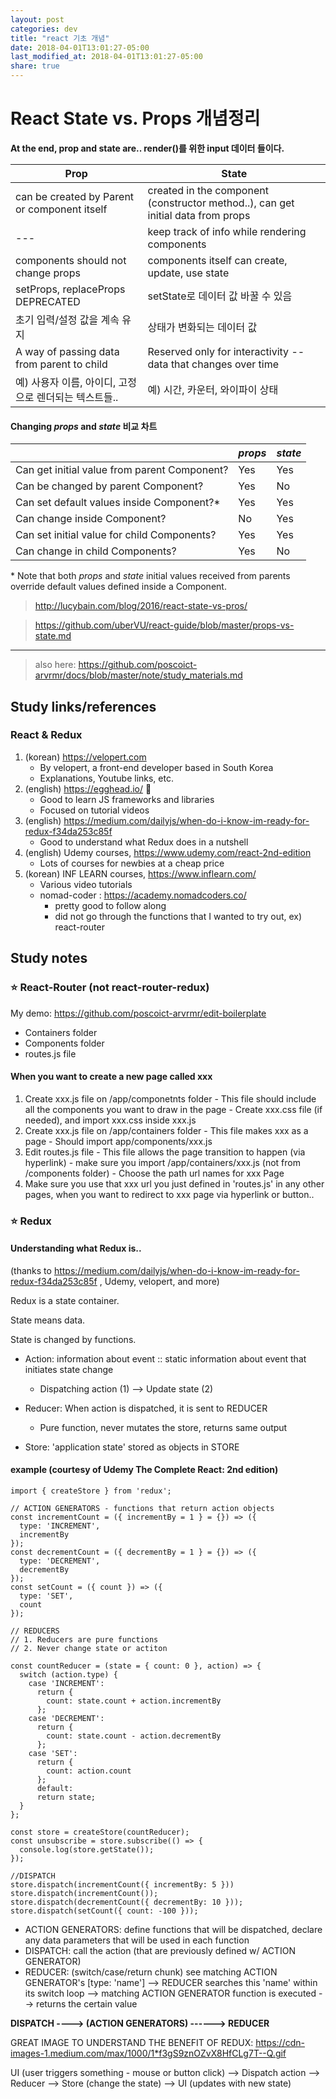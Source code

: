 ```yaml
---
layout: post
categories: dev
title: "react 기초 개념"
date: 2018-04-01T13:01:27-05:00
last_modified_at: 2018-04-01T13:01:27-05:00
share: true
---
```


# React State vs. Props 개념정리

**At the end, prop and state are.. render()를 위한 input 데이터 들이다.**

Prop   | State
-------|---------|
can be created by Parent or component itself | created in the component (constructor method..), can get initial data from props
--- | keep track of info while rendering components
components should not change props | components itself can create, update, use state
setProps, replaceProps DEPRECATED | setState로 데이터 값 바꿀 수 있음
초기 입력/설정 값을 계속 유지 | 상태가 변화되는 데이터 값
A way of passing data from parent to child | Reserved only for interactivity -- data that changes over time
예) 사용자 이름, 아이디, 고정으로 렌더되는 텍스트들..| 예) 시간, 카운터, 와이파이 상태


#### Changing _props_ and _state_ 비교 차트

| | _props_ | _state_ | 
--- | --- | --- 
Can get initial value from parent Component? | Yes | Yes
Can be changed by parent Component? | Yes | No
Can set default values inside Component?* | Yes | Yes
Can change inside Component? | No | Yes
Can set initial value for child Components? | Yes | Yes
Can change in child Components? | Yes | No

\* Note that both _props_ and _state_ initial values received from parents override default values defined inside a Component.

> http://lucybain.com/blog/2016/react-state-vs-pros/

> https://github.com/uberVU/react-guide/blob/master/props-vs-state.md

--------------------------------------------------------------------------------------


> also here: https://github.com/poscoict-arvrmr/docs/blob/master/note/study_materials.md

## Study links/references

### React & Redux
1. (korean) https://velopert.com
    - By velopert, a front-end developer based in South Korea
    - Explanations, Youtube links, etc.
2. (english) https://egghead.io/ :egg:
    - Good to learn JS frameworks and libraries
    - Focused on tutorial videos
3. (english) https://medium.com/dailyjs/when-do-i-know-im-ready-for-redux-f34da253c85f
    - Good to understand what Redux does in a nutshell
4. (english) Udemy courses, https://www.udemy.com/react-2nd-edition
    - Lots of courses for newbies at a cheap price
5. (korean) INF LEARN courses, https://www.inflearn.com/
    - Various video tutorials
    - nomad-coder : https://academy.nomadcoders.co/
        - pretty good to follow along 
        - did not go through the functions that I wanted to try out, ex) react-router


## Study notes
### :star: React-Router (not react-router-redux)
My demo: https://github.com/poscoict-arvrmr/edit-boilerplate
- Containers folder
- Components folder
- routes.js file

#### When you want to create a new page called xxx

  1. Create xxx.js file on /app/componetnts folder
    - This file should include all the components you want to draw in the page
    - Create xxx.css file (if needed), and import xxx.css inside xxx.js 
  2. Create xxx.js file on /app/containers folder
    - This file makes xxx as a page
    - Should import app/components/xxx.js
  3. Edit routes.js file
    - This file allows the page transition to happen (via hyperlink)
    - make sure you import /app/containers/xxx.js (not from /components folder)
    - Choose the path url names for xxx Page
  4. Make sure you use that xxx url you just defined in 'routes.js' in any other pages, when you want to redirect to xxx page via hyperlink or button..


### :star: Redux
#### Understanding what Redux is..
(thanks to https://medium.com/dailyjs/when-do-i-know-im-ready-for-redux-f34da253c85f , Udemy, velopert, and more)

Redux is a state container.

State means data.

State is changed by functions.

- Action: information about event :: static information about event that initiates state change
  - Dispatching action (1) --> Update state (2)

- Reducer: When action is dispatched, it is sent to REDUCER
  - Pure function, never mutates the store, returns same output

- Store: 'application state' stored as objects in STORE

#### example (courtesy of Udemy The Complete React: 2nd edition)

```
import { createStore } from 'redux';
    
// ACTION GENERATORS - functions that return action objects
const incrementCount = ({ incrementBy = 1 } = {}) => ({
  type: 'INCREMENT',
  incrementBy
});
const decrementCount = ({ decrementBy = 1 } = {}) => ({
  type: 'DECREMENT',
  decrementBy
});
const setCount = ({ count }) => ({
  type: 'SET',
  count
});

// REDUCERS
// 1. Reducers are pure functions
// 2. Never change state or actiton

const countReducer = (state = { count: 0 }, action) => {
  switch (action.type) {
    case 'INCREMENT':
      return {
        count: state.count + action.incrementBy
      };
    case 'DECREMENT':
      return {
        count: state.count - action.decrementBy
      };
    case 'SET':
      return {
        count: action.count
      };
      default:
      return state;
  }
};

const store = createStore(countReducer);
const unsubscribe = store.subscribe(() => {
  console.log(store.getState());
});

//DISPATCH
store.dispatch(incrementCount({ incrementBy: 5 }))
store.dispatch(incrementCount());
store.dispatch(decrementCount({ decrementBy: 10 }));
store.dispatch(setCount({ count: -100 }));
```


- ACTION GENERATORS: define functions that will be dispatched, declare any data parameters that will be used in each function
- DISPATCH: call the action (that are previously defined w/ ACTION GENERATOR)
- REDUCER: (switch/case/return chunk) see matching ACTION GENERATOR's [type: 'name'] --> REDUCER searches this 'name' within its switch loop --> matching ACTION GENERATOR function is executed --> returns the certain value

<b> DISPATCH ----> (ACTION GENERATORS) ------> REDUCER </b>


GREAT IMAGE TO UNDERSTAND THE BENEFIT OF REDUX:
https://cdn-images-1.medium.com/max/1000/1*f3gS9znOZvX8HfCLg7T--Q.gif


UI (user triggers something - mouse or button click) --> Dispatch action --> Reducer --> Store (change the state) --> UI (updates with new state)
